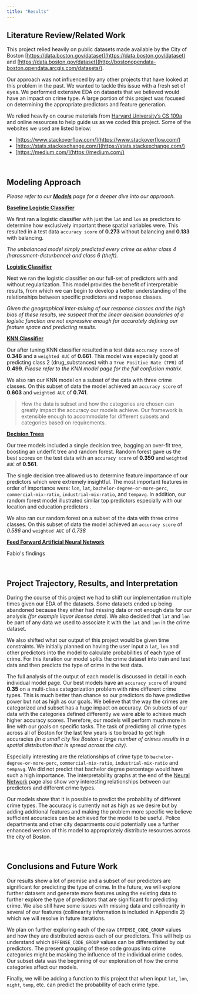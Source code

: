 ```yaml
---
title: "Results"
---
```


## Literature Review/Related Work

This project relied heavily on public datasets made available by the City of Boston [https://data.boston.gov/dataset](https://data.boston.gov/dataset) and [https://data.boston.gov/dataset](http://bostonopendata-boston.opendata.arcgis.com/datasets/).  

Our approach was not influenced by any other projects that have looked at this problem in the past.  We wanted to tackle this issue with a fresh set of eyes.  We performed extensive EDA on datasets that we believed would have an impact on crime type.  A large portion of this project was focused on determining the appropriate predictors and feature generation.  

We relied heavily on course materials from [Harvard University’s CS 109a](https://github.com/Harvard-IACS/2019-CS109A) and online resources to help guide us as we coded this project.  Some of the websites we used are listed below:

-	[https://www.stackoverflow.com/](https://www.stackoverflow.com/)
-	[https://stats.stackexchange.com/](https://stats.stackexchange.com/)
-	[https://medium.com/](https://medium.com/)

&nbsp;

## Modeling Approach

*Please refer to our [**Models**](models.md) page for a deeper dive into our approach.*

[**Baseline Logistic Classifier**](model-baseline.md)

We first ran a logistic classifier with just the ``lat`` and ``lon`` as predictors to determine how exclusively important these spatial variables were.  This resulted in a test data ``accuracy score`` of **0.273** without balancing and **0.133** with balancing.  

*The unbalanced model simply predicted every crime as either class 4 (harassment-disturbance) and class 6 (theft).*

[**Logistic Classifier**](model-logistic.md)

Next we ran the logistic classifier on our full-set of predictors with and without regularization.  This model provides the benefit of interpretable results, from which we can begin to develop a better understanding of the relationships between specific predictors and response classes.

*Given the geographical inter-mixing of our response classes and the high bias of these results, we suspect that the linear decision boundaries of a logistic function are not expressive enough for accurately defining our feature space and predicting results.*

[**KNN Classifier**](model-knn.md) 

Our after tuning KNN classifier resulted in a test data ``accuracy score`` of **0.346** and a ``weighted AUC`` of **0.661**.  This model was especially good at predicting class 2 (drug_substances) with a ``True Positive Rate (TPR)`` of **0.499**.  *Please refer to the KNN model page for the full confusion matrix*.

We also ran our KNN model on a subset of the data with three crime classes.  On this subset of data the model achieved an ``accuracy score`` of **0.603** and ``weighted AUC`` of **0.741**.  

> How the data is subset and how the categories are chosen can greatly impact the accuracy our models achieve. Our framework is extensible enough to accommodate for different subsets and categories based on requirements.

[**Decision Trees**](model-trees.md)

Our tree models included a single decision tree, bagging an over-fit tree, boosting an underfit tree and random forest.  Random forest gave us the best scores on the test data with an ``accuracy score`` of **0.350** and ``weighted AUC`` of **0.561**.

The single decision tree allowed us to determine feature importance of our predictors which were extremely insightful.  The most important features in order of importance were: ``lon``, ``lat``, ``bachelor-degree-or-more-perc``, ``commercial-mix-ratio``, ``industrial-mix-ratio``, and ``tempavg``. In addition, our random forest model illustrated similar top predictors especially with our location and education predictors .

We also ran our random forest on a subset of the data with three crime classes. On this subset of data the model achieved an ``accuracy score`` of *0.586* and ``weighted AUC`` of *0.738*

[**Feed Forward Artificial Neural Network**](model-nn.md)

Fabio's findings

&nbsp;

## Project Trajectory, Results, and Interpretation

During the course of this project we had to shift our implementation multiple times given our EDA of the datasets.  Some datasets ended up being abandoned because they either had missing data or not enough data for our analysis *(for example liquor license data)*.  We also decided that ``lat`` and ``lon`` be part of any data we used to associate it with the ``lat`` and ``lon`` in the crime dataset.

We also shifted what our output of this project would be given time constraints.  We initially planned on having the user input a ``lat``, ``lon`` and other predictors into the model to calculate probabilities of each type of crime.  For this iteration our model splits the crime dataset into train and test data and then predicts the type of crime in the test data. 

The full analysis of the output of each model is discussed in detail in each individual model page.  Our best models have an ``accuracy score`` of around **0.35** on a multi-class categorization problem with nine different crime types.  This is much better than chance so our predictors do have predictive power but not as high as our goals. We believe that the way the crimes are categorized and subset has a huge impact on accuracy.  On subsets of our data with the categories defined differently we were able to achieve much higher accuracy scores.  Therefore, our models will perform much more in line with our goals on specific tasks.  The task of predicting all crime types across all of Boston for the last few years is too broad to get high accuracies *(in a small city like Boston a large number of crimes results in a spatial distribution that is spread across the city)*.

Especially interesting are the relationships of crime type to ``bachelor-degree-or-more-perc``, ``commercial-mix-ratio``, ``industrial-mix-ratio`` and ``tempavg``.  We did not predict that bachelor degree percentage would have such a high importance.  The interpretability graphs at the end of the [Neural Network](model-nn.md) page also show very interesting relationships between our predictors and different crime types.

Our models show that it is possible to predict the probability of different crime types.  The accuracy is currently not as high as we desire but by adding additional features and making the problem more specific we believe sufficient accuracies can be achieved for the model to be useful.  Police departments and other city departments could potentially use a further enhanced version of this model to appropriately distribute resources across the city of Boston.  

&nbsp;

## Conclusions and Future Work 

Our results show a lot of promise and a subset of our predictors are significant for predicting the type of crime.  In the future, we will explore further datasets and generate more features using the existing data to further explore the type of predictors that are significant for predicting crime.  We also still have some issues with missing data and collinearity in several of our features (collinearity information is included in Appendix 2) which we will resolve in future iterations.

We plan on further exploring each of the raw ``OFFENSE_CODE_GROUP`` values and how they are distributed across each of our predictors.  This will help us understand which ``OFFENSE_CODE_GROUP`` values can be differentiated by out predictors.  The present grouping of these code groups into crime categories might be masking the influence of the individual crime codes.  Our subset data was the beginning of our exploration of how the crime categories affect our models.

Finally, we will be adding a function to this project that when input ``lat``, ``lon``, ``night``, ``temp``, etc. can predict the probability of each crime type.  

